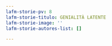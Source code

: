 ```yaml
---
lafm-storie-pv: 8
lafm-storie-titulo: GENIALITÀ LATENTE
lafm-storie-image: ''
lafm-storie-autores-list: []

---
```

